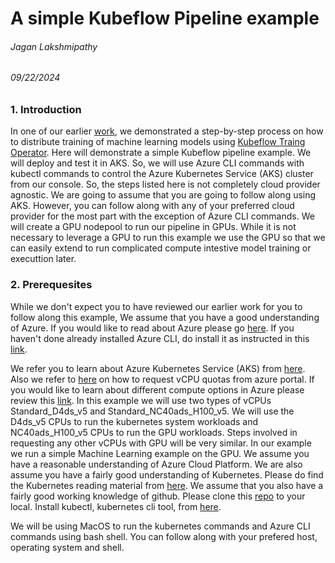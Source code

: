 # A simple Kubeflow Pipeline example
###### Jagan Lakshmipathy 
###### 09/22/2024

### 1. Introduction
In one of our earlier [work](https://github.com/jagan-lakshmipathy/aks-kf-top-distrib-training), we demonstrated a step-by-step process on how to distribute training of machine learning models using  [Kubeflow Traing Operator](https://www.kubeflow.org/docs/components/training/). Here will demonstrate a simple Kubeflow pipeline example. We will deploy and test it in AKS. So, we will use Azure CLI commands with kubectl commands to control the Azure Kubernetes Service (AKS) cluster from our console. So, the steps listed here is not completely cloud provider agnostic. We are going to assume that you are going to follow along using AKS. However, you can follow along with any of your preferred cloud provider for the most part with the exception of Azure CLI commands. We will create a GPU nodepool to run our pipeline in GPUs. While it is not necessary to leverage a GPU to run this example we use the GPU so that we can easily extend to run complicated compute intestive model training or executtion later.

### 2. Prerequesites
While we don't expect you to have reviewed our earlier work for you to follow along this example, We assume that you have a good understanding of Azure. If you would like to read about Azure please go [here](https://azure.microsoft.com/en-us/get-started). If you haven't done already installed Azure CLI, do install it as instructed in this [link](https://learn.microsoft.com/en-us/cli/azure/install-azure-cli).

We refer you to learn about Azure Kubernetes Service (AKS) from [here](https://learn.microsoft.com/en-us/azure/aks/learn/quick-kubernetes-deploy-portal?tabs=azure-cli). Also we refer to [here](https://learn.microsoft.com/en-us/azure/aks/learn/quick-kubernetes-deploy-portal?tabs=azure-cli) on how to request vCPU quotas from azure portal. If you would like to learn about different compute options in Azure please review this [link](https://learn.microsoft.com/en-us/azure/virtual-machines/sizes/overview?tabs=breakdownseries%2Cgeneralsizelist%2Ccomputesizelist%2Cmemorysizelist%2Cstoragesizelist%2Cgpusizelist%2Cfpgasizelist%2Chpcsizelist). In this example we will use two types of vCPUs Standard\_D4ds\_v5 and Standard\_NC40ads\_H100\_v5. We will use the D4ds\_v5 CPUs to run the kubernetes system workloads and NC40ads\_H100\_v5 CPUs to run the GPU workloads. Steps involved in requesting any other vCPUs with GPU will be very similar. In our example we run a simple Machine Learning example on the GPU.  We assume you have a reasonable understanding of Azure Cloud Platform. We are also assume you have a fairly good understanding of Kubernetes. Please do find the Kubernetes reading material from [here](https://kubernetes.io/docs/setup/). We assume that you also have a fairly good working knowledge of github. Please clone this [repo](www.github.com) to your local. Install kubectl, kubernetes cli tool, from [here](https://kubernetes.io/docs/tasks/tools/).

We will be using MacOS to run the kubernetes commands and Azure CLI commands using bash shell. You can follow along with your prefered host, operating system and shell.